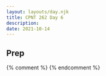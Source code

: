 ```yaml
---
layout: layouts/day.njk
title: CPNT 262 Day 6
description: 
date: 2021-10-14
---
```


## Prep

{% comment %}
{% endcomment %}